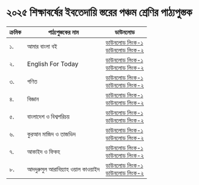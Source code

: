 # ২০২৫ শিক্ষাবর্ষের ইবতেদায়ি স্তরের পঞ্চম শ্রেণির পাঠ্যপুস্তক

| ক্রমিক | পাঠ্যপুস্তকের নাম | ডাউনলোড |
| --- | --- | --- |
| ১. | আমার বাংলা বই | [ডাউনলোড লিংক-১](https://drive.google.com/file/d/1z8EUXLK7p8LghxXzBC2Fhlym02UQVYja/view?usp=drive_link)<br>[ডাউনলোড লিংক-২](https://drive.egovcloud.gov.bd/index.php/s/ANWAVSjEFsr81oE) |
| ২. | English For Today | [ডাউনলোড লিংক-১](https://drive.google.com/file/d/1ujdDG9NfeSwDHnxExMKtYweQD1UOC4PC/view?usp=drive_link)<br>[ডাউনলোড লিংক-২](https://drive.egovcloud.gov.bd/index.php/s/vbvgTQANvZ2S3SE) |
| ৩. | গণিত | [ডাউনলোড লিংক-১](https://drive.google.com/file/d/1udjxe7WpZ0krFn6-T07JS5Gce25fGw0j/view?usp=drive_link)<br>[ডাউনলোড লিংক-২](https://drive.egovcloud.gov.bd/index.php/s/ahsL8BlNpqEzxz1) |
| ৪. | বিজ্ঞান | [ডাউনলোড লিংক-১](https://drive.google.com/file/d/1jezGaK1xLnBDXWbInggqiOx6JRqTHZ_F/view?usp=drive_link)<br>[ডাউনলোড লিংক-২](https://drive.egovcloud.gov.bd/index.php/s/9Pr9S5zJ4TjN5gr) |
| ৫. | বাংলাদেশ ও বিশ্বপরিচয় | [ডাউনলোড লিংক-১](https://drive.google.com/file/d/11aRiepLVcD3IyfoPAyphvKpWXSjiHwn9/view?usp=drive_link)<br>[ডাউনলোড লিংক-২](https://drive.egovcloud.gov.bd/index.php/s/Oiw2qYWefMl7h6Z) |
| ৬. | কুরআন মাজিদ ও তাজভিদ | [ডাউনলোড লিংক-১](https://drive.google.com/file/d/1RSC_CPs2n5T3L0CPb4YhCOnAgFT3c7Mn/view?usp=drive_link)<br>[ডাউনলোড লিংক-২](https://drive.egovcloud.gov.bd/index.php/s/n3m7IIrhwqwIYma) |
| ৭. | আকাইদ ও ফিকহ | [ডাউনলোড লিংক-১](https://drive.google.com/file/d/1pCH5hwRthcgLC7Y0AF7zatqb11zXjwgN/view?usp=drive_link)<br>[ডাউনলোড লিংক-২](https://drive.egovcloud.gov.bd/index.php/s/Yd6f3tWLL434rG1) |
| ৮. | আদদুরুসুল আরাবিয়্যাহ ওয়াল কাওয়াইদ | [ডাউনলোড লিংক-১](https://drive.google.com/file/d/1mYj2X_pRCd9mu2eHzLGcsXtawgbTb_Ds/view?usp=drive_link)<br>[ডাউনলোড লিংক-২](https://drive.egovcloud.gov.bd/index.php/s/15g6AmTqOLt92Nf) |